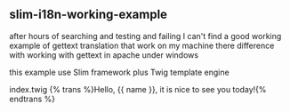 ## slim-i18n-working-example

after hours of searching and testing and failing
I can't find a good working example of gettext translation
that work on my machine
there difference with working with gettext in apache under windows

this example use Slim framework plus Twig template engine

index.twig
{% trans %}Hello, {{ name }}, it is nice to see you today!{% endtrans %}






